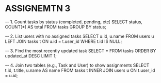 # ASSIGNEMTN 3

-- 1. Count tasks by status (completed, pending, etc)
SELECT status, COUNT(*) AS total
FROM tasks
GROUP BY status;

-- 2. List users with no assigned tasks
SELECT u.id, u.name
FROM users u
LEFT JOIN tasks t ON u.id = t.user_id
WHERE t.id IS NULL;

-- 3. Find the most recently updated task
SELECT *
FROM tasks
ORDER BY updated_at DESC
LIMIT 1;

-- 4. Join two tables (e.g., Task and User) to show assignments
SELECT t.id, t.title, u.name AS name
FROM tasks t
INNER JOIN users u ON t.user_id = u.id;
